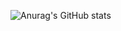 

![Anurag's GitHub stats](https://github-readme-stats.vercel.app/api?username=hootan-rocky&show_icons=true&theme=transparent)
<!-- [![Anurag's GitHub stats](https://github-readme-stats.vercel.app/api?username=hootan-rocky)](https://github.com/anuraghazra/github-readme-stats) -->
